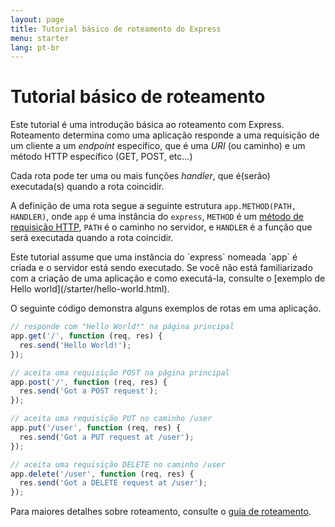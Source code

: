 ```yaml
---
layout: page
title: Tutorial básico de roteamento do Express
menu: starter
lang: pt-br
---
```


# Tutorial básico de roteamento

Este tutorial é uma introdução básica ao roteamento com Express. Roteamento determina como uma aplicação responde a uma requisição de um cliente a um <i>endpoint</i> específico, que é uma <i>URI</i> (ou caminho) e um método HTTP específico (GET, POST, etc...)

Cada rota pode ter uma ou mais funções <i>handler</i>, que é(serão) executada(s) quando a rota coincidir.

A definição de uma rota segue a seguinte estrutura `app.METHOD(PATH, HANDLER)`, onde `app` é uma instância do `express`, `METHOD` é um [método de requisição HTTP](https://pt.wikipedia.org/wiki/Hypertext_Transfer_Protocol), `PATH` é o caminho no servidor, e `HANDLER` é a função que será executada quando a rota coincidir.


<div class="doc-box doc-notice" markdown="1">
Este tutorial assume que uma instância do `express` nomeada `app` é criada e o servidor está sendo executado. Se você não está familiarizado com a criação de uma aplicação e como executá-la, consulte o [exemplo de Hello world](/starter/hello-world.html).
</div>

O seguinte código demonstra alguns exemplos de rotas em uma aplicação.

~~~js
// responde com "Hello World!" na página principal
app.get('/', function (req, res) {
  res.send('Hello World!');
});

// aceita uma requisição POST na página principal
app.post('/', function (req, res) {
  res.send('Got a POST request');
});

// aceita uma requisição PUT no caminho /user
app.put('/user', function (req, res) {
  res.send('Got a PUT request at /user');
});

// aceita uma requisição DELETE no caminho /user
app.delete('/user', function (req, res) {
  res.send('Got a DELETE request at /user');
});
~~~

Para maiores detalhes sobre roteamento, consulte o [guia de roteamento](/guide/routing.html). 
